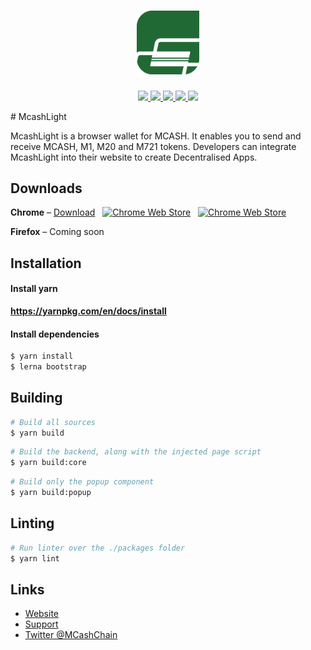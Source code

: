 <h1 align="center">
  <img width=20% src="https://raw.githubusercontent.com/MidasCore/McashLight/master/packages/popup/static/logo.png">
</h1>




<p align="center">
 
    
  <a href="https://travis-ci.org/MidasCore/McashLight">
    <img src="https://travis-ci.org/MidasCore/McashLight.svg?branch=develop">
  </a>
  
  <a href="https://codecov.io/gh/MidasCore/McashLight">
    <img src="https://codecov.io/gh/MidasCore/McashLight/branch/develop/graph/badge.svg" />
  </a>
  
  <a href="https://github.com/MidasCore/McashLight/issues">
    <img src="https://img.shields.io/github/issues/MidasCore/McashLight.svg">
  </a>
  
  <a href="https://github.com/MidasCore/McashLight/pulls">
    <img src="https://img.shields.io/github/issues-pr/MidasCore/McashLight.svg">
  </a>
  
  <a href="https://github.com/MidasCore/McashLight/graphs/contributors"> 
    <img src="https://img.shields.io/github/contributors/MidasCore/McashLight.svg">
  </a>
 
 
</p>
# McashLight

McashLight is a browser wallet for MCASH. It enables you to send and receive MCASH, M1, M20 and M721 tokens. Developers can integrate McashLight into their website to create Decentralised Apps.

## Downloads
**Chrome** &ndash; [Download](https://chrome.google.com/webstore/detail/loiopaejobjggipodncmajcmdolegdan) &nbsp; [![Chrome Web Store](https://img.shields.io/chrome-web-store/d/loiopaejobjggipodncmajcmdolegdan.svg?style=flat-square)](https://chrome.google.com/webstore/detail/loiopaejobjggipodncmajcmdolegdan) &nbsp; [![Chrome Web Store](https://img.shields.io/chrome-web-store/rating/loiopaejobjggipodncmajcmdolegdan.svg?style=flat-square)](https://chrome.google.com/webstore/detail/loiopaejobjggipodncmajcmdolegdan)

**Firefox** &ndash; Coming soon

## Installation

#### Install yarn
**https://yarnpkg.com/en/docs/install**

#### Install dependencies
```sh
$ yarn install
$ lerna bootstrap
```

## Building
```sh
# Build all sources
$ yarn build
```

```sh
# Build the backend, along with the injected page script
$ yarn build:core
```

```sh
# Build only the popup component
$ yarn build:popup
```

## Linting
```sh
# Run linter over the ./packages folder
$ yarn lint
```

## Links
+ [Website](https://mcash.network/)
+ [Support](https://t.me/MCashChain)
+ [Twitter @MCashChain](https://twitter.com/MCashChain)

